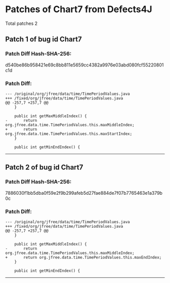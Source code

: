 
# Patches of Chart7 from Defects4J 
Total patches 2
## Patch 1 of bug id Chart7
### Patch Diff Hash-SHA-256:

d540be86b958421e69c8bb811e5659cc4382a9976e03abd080fcf55220801c1d

### Patch Diff:
```
--- /original/org/jfree/data/time/TimePeriodValues.java	
+++ /fixed/org/jfree/data/time/TimePeriodValues.java	
@@ -257,7 +257,7 @@
 	}
 
 	public int getMaxMiddleIndex() {
-		return org.jfree.data.time.TimePeriodValues.this.maxMiddleIndex;
+		return org.jfree.data.time.TimePeriodValues.this.maxStartIndex;
 	}
 
 	public int getMinEndIndex() {
```


---
## Patch 2 of bug id Chart7
### Patch Diff Hash-SHA-256:

7886030f1bb5dba0f59e2f9b299afeb5d27fae884de7f07b7765463e1a379b0c

### Patch Diff:
```
--- /original/org/jfree/data/time/TimePeriodValues.java	
+++ /fixed/org/jfree/data/time/TimePeriodValues.java	
@@ -257,7 +257,7 @@
 	}
 
 	public int getMaxMiddleIndex() {
-		return org.jfree.data.time.TimePeriodValues.this.maxMiddleIndex;
+		return org.jfree.data.time.TimePeriodValues.this.maxEndIndex;
 	}
 
 	public int getMinEndIndex() {
```


---